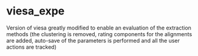 # viesa_expe
Version of viesa greatly modified to enable an evaluation of the extraction methods (the clustering is removed, rating components for the alignments are added, auto-save of the parameters is performed and all the user actions are tracked)
